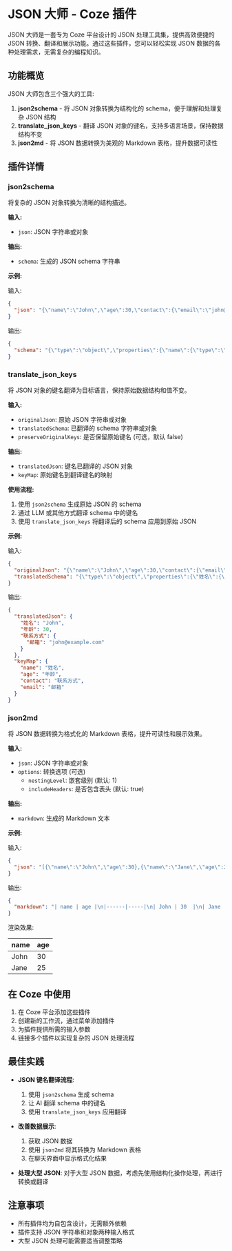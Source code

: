 # JSON 大师 - Coze 插件

JSON 大师是一套专为 Coze 平台设计的 JSON 处理工具集，提供高效便捷的 JSON 转换、翻译和展示功能。通过这些插件，您可以轻松实现 JSON 数据的各种处理需求，无需复杂的编程知识。

## 功能概览

JSON 大师包含三个强大的工具:

1. **json2schema** - 将 JSON 对象转换为结构化的 schema，便于理解和处理复杂 JSON 结构
2. **translate_json_keys** - 翻译 JSON 对象的键名，支持多语言场景，保持数据结构不变
3. **json2md** - 将 JSON 数据转换为美观的 Markdown 表格，提升数据可读性

## 插件详情

### json2schema

将复杂的 JSON 对象转换为清晰的结构描述。

**输入:**
- `json`: JSON 字符串或对象

**输出:**
- `schema`: 生成的 JSON schema 字符串

**示例:**

输入:
```json
{
  "json": "{\"name\":\"John\",\"age\":30,\"contact\":{\"email\":\"john@example.com\"}}"
}
```

输出:
```json
{
  "schema": "{\"type\":\"object\",\"properties\":{\"name\":{\"type\":\"string\"},\"age\":{\"type\":\"number\"},\"contact\":{\"type\":\"object\",\"properties\":{\"email\":{\"type\":\"string\"}}}}}"
}
```

### translate_json_keys

将 JSON 对象的键名翻译为目标语言，保持原始数据结构和值不变。

**输入:**
- `originalJson`: 原始 JSON 字符串或对象
- `translatedSchema`: 已翻译的 schema 字符串或对象
- `preserveOriginalKeys`: 是否保留原始键名 (可选，默认 false)

**输出:**
- `translatedJson`: 键名已翻译的 JSON 对象
- `keyMap`: 原始键名到翻译键名的映射

**使用流程:**
1. 使用 `json2schema` 生成原始 JSON 的 schema
2. 通过 LLM 或其他方式翻译 schema 中的键名
3. 使用 `translate_json_keys` 将翻译后的 schema 应用到原始 JSON

**示例:**

输入:
```json
{
  "originalJson": "{\"name\":\"John\",\"age\":30,\"contact\":{\"email\":\"john@example.com\"}}",
  "translatedSchema": "{\"type\":\"object\",\"properties\":{\"姓名\":{\"type\":\"string\"},\"年龄\":{\"type\":\"number\"},\"联系方式\":{\"type\":\"object\",\"properties\":{\"邮箱\":{\"type\":\"string\"}}}}}"
}
```

输出:
```json
{
  "translatedJson": {
    "姓名": "John",
    "年龄": 30,
    "联系方式": {
      "邮箱": "john@example.com"
    }
  },
  "keyMap": {
    "name": "姓名",
    "age": "年龄",
    "contact": "联系方式",
    "email": "邮箱"
  }
}
```

### json2md

将 JSON 数据转换为格式化的 Markdown 表格，提升可读性和展示效果。

**输入:**
- `json`: JSON 字符串或对象
- `options`: 转换选项 (可选)
  - `nestingLevel`: 嵌套级别 (默认: 1)
  - `includeHeaders`: 是否包含表头 (默认: true)

**输出:**
- `markdown`: 生成的 Markdown 文本

**示例:**

输入:
```json
{
  "json": "[{\"name\":\"John\",\"age\":30},{\"name\":\"Jane\",\"age\":25}]"
}
```

输出:
```json
{
  "markdown": "| name | age |\n|------|-----|\n| John | 30  |\n| Jane | 25  |"
}
```

渲染效果:

| name | age |
|------|-----|
| John | 30  |
| Jane | 25  |

## 在 Coze 中使用

1. 在 Coze 平台添加这些插件
2. 创建新的工作流，通过菜单添加插件
3. 为插件提供所需的输入参数
4. 链接多个插件以实现复杂的 JSON 处理流程

## 最佳实践

- **JSON 键名翻译流程**:
  1. 使用 `json2schema` 生成 schema
  2. 让 AI 翻译 schema 中的键名
  3. 使用 `translate_json_keys` 应用翻译

- **改善数据展示**:
  1. 获取 JSON 数据
  2. 使用 `json2md` 将其转换为 Markdown 表格
  3. 在聊天界面中显示格式化结果

- **处理大型 JSON**:
  对于大型 JSON 数据，考虑先使用结构化操作处理，再进行转换或翻译

## 注意事项

- 所有插件均为自包含设计，无需额外依赖
- 插件支持 JSON 字符串和对象两种输入格式
- 大型 JSON 处理可能需要适当调整策略 